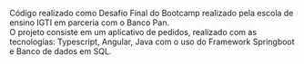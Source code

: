 Código realizado como Desafio Final do Bootcamp realizado pela escola de ensino IGTI em parceria com o Banco Pan.<br>
O projeto consiste em um aplicativo de pedidos, realizado com as tecnologias: Typescript, Angular, Java com o uso do Framework Springboot e Banco de dados em SQL.
